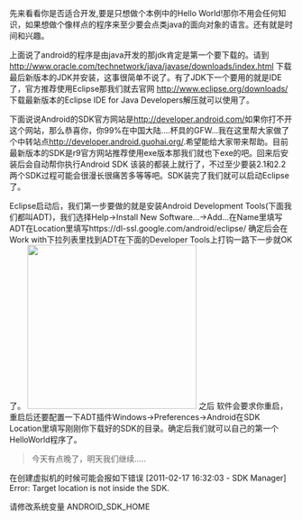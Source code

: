 先来看看你是否适合开发,要是只想做个本例中的Hello World!那你不用会任何知识，如果想做个像样点的程序来至少要会点类java的面向对象的语言。还有就是时间和兴趣。

上面说了android的程序是由java开发的那jdk肯定是第一个要下载的。请到 http://www.oracle.com/technetwork/java/javase/downloads/index.html 下载最后新版本的JDK并安装，这事很简单不说了。有了JDK下一个要用的就是IDE了，官方推荐使用Eclipse那我们就去官网 http://www.eclipse.org/downloads/ 下载最新版本的Eclipse IDE for Java Developers解压就可以使用了。

下面说说Android的SDK官方网站是<a href='http://developer.android.com/'><a href='http://developer.android.com/'>http://developer.android.com/</a></a>如果你打不开这个网站，那么恭喜你，你99%在中国大陆....杯具的GFW...我在这里帮大家做了个中转站点<a href='http://developer.android.guohai.org/'><a href='http://developer.android.guohai.org/'>http://developer.android.guohai.org/</a></a>.希望能给大家带来帮助。目前最新版本的SDK是r9官方网站推荐使用exe版本那我们就也下exe的吧。回来后安装后会自动帮你执行Android SDK 该装的都装上就行了，不过至少要装2.1和2.2两个SDK过程可能会很漫长很痛苦多等等吧。SDK装完了我们就可以启动Eclipse了。

Eclipse启动后，我们第一步要做的就是安装Android Development Tools(下面我们都叫ADT)，我们选择Help->Install New Software...->Add...在Name里填写ADT在Location里填写https://dl-ssl.google.com/android/eclipse/ 确定后会在Work with下拉列表里找到ADT在下面的Developer Tools上打钩一路下一步就OK了。
<a href='http://blog.guohai.org/wp-content/uploads/2011/02/adtinstall.png'><img src='http://blog.guohai.org/wp-content/uploads/2011/02/adtinstall-300x291.png' alt='' height='291' width='300' title='adtinstall' /></a>
之后 软件会要求你重启，重启后还要配置一下ADT插件Windows->Preferences->Android在SDK Location里填写刚刚你下载好的SDK的目录。确定后我们就可以自己的第一个HelloWorld程序了。

> 今天有点晚了，明天我们继续.....

在创建虚拟机的时候可能会报如下错误
[2011-02-17 16:32:03 - SDK Manager] Error: Target location is not inside the SDK.

请修改系统变量
ANDROID\_SDK\_HOME